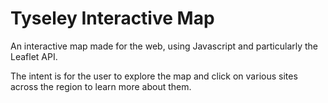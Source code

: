 # Tyseley Interactive Map

An interactive map made for the web, using Javascript and particularly the Leaflet API.

The intent is for the user to explore the map and click on various sites across the region to learn more about them.